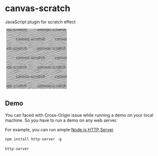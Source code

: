 # canvas-scratch
JavaScript plugin for scratch effect

![Demo](/demo.gif)

Demo
---------
You can faced with Cross-Origin issue while running a demo on your local machine.
So you have to run a demo on any web server.

For example, you can run simple [Node.js HTTP Server](https://www.npmjs.com/package/http-server)

    npm install http-server -g

    http-server